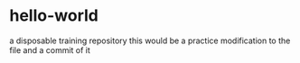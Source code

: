 # hello-world
a disposable training repository
this would be a practice modification to the file and a commit of it

